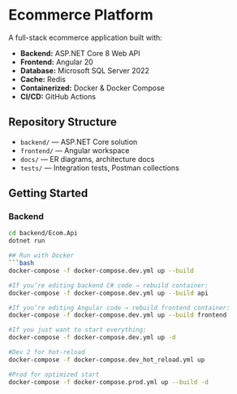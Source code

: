 # Ecommerce Platform

A full-stack ecommerce application built with:
- **Backend:** ASP.NET Core 8 Web API
- **Frontend:** Angular 20
- **Database:** Microsoft SQL Server 2022
- **Cache:** Redis
- **Containerized:** Docker & Docker Compose
- **CI/CD:** GitHub Actions

## Repository Structure
- `backend/` — ASP.NET Core solution
- `frontend/` — Angular workspace
- `docs/` — ER diagrams, architecture docs
- `tests/` — Integration tests, Postman collections

## Getting Started
### Backend
```bash
cd backend/Ecom.Api
dotnet run

## Run with Docker
```bash
docker-compose -f docker-compose.dev.yml up --build

#If you’re editing backend C# code → rebuild container:
docker-compose -f docker-compose.dev.yml up --build api

#If you’re editing Angular code → rebuild frontend container:
docker-compose -f docker-compose.dev.yml up --build frontend

#If you just want to start everything:
docker-compose -f docker-compose.dev.yml up -d

#Dev 2 for hot-reload
docker-compose -f docker-compose.dev_hot_reload.yml up

#Prod for optimized start
docker-compose -f docker-compose.prod.yml up --build -d



